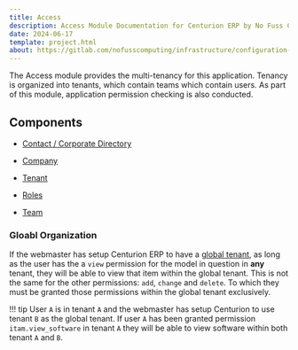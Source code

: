 ```yaml
---
title: Access
description: Access Module Documentation for Centurion ERP by No Fuss Computing
date: 2024-06-17
template: project.html
about: https://gitlab.com/nofusscomputing/infrastructure/configuration-management/centurion_erp
---
```


The Access module provides the multi-tenancy for this application. Tenancy is organized into tenants, which contain teams which contain users. As part of this module, application permission checking is also conducted.


## Components

- [Contact / Corporate Directory](./contact.md)

- [Company](./company.md)

- [Tenant](./tenant.md)

- [Roles](./role.md)

- [Team](./team.md)


### Gloabl Organization

If the webmaster has setup Centurion ERP to have a [global tenant](../settings/app_settings.md#global-tenant), as long as the user has the a `view` permission for the model in question in **any** tenant, they will be able to view that item within the global tenant. This is not the same for the other permissions: `add`, `change` and `delete`. To which they must be granted those permissions within the global tenant exclusively.

!!! tip
    User `A` is in tenant `A` and the webmaster has setup Centurion to use tenant `B` as the global tenant. If user `A` has been granted permission `itam.view_software` in tenant `A` they will be able to view software within both tenant `A` and `B`.
